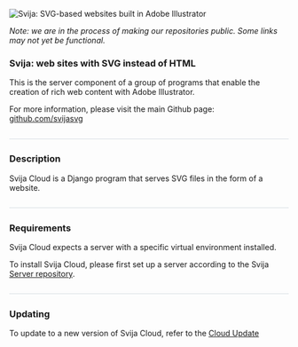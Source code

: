 
![Svija: SVG-based websites built in Adobe Illustrator][logo]

[logo]: http://files.svija.love/github/readme-logo.png "Svija: SVG-based websites built in Adobe Illustrator"

*Note: we are in the process of making our repositories public. Some links may not yet be functional.*

### Svija: web sites with SVG instead of HTML

This is the server component of a group of programs that enable the creation of rich web content with Adobe Illustrator.

For more information, please visit the main Github page: [github.com/svijasvg](https://github.com/svijasvg)

![](images/divider.jpg "————————————————————————————————————————")

### Description

Svija Cloud is a Django program that serves SVG files in the form of a website.

![](images/divider.jpg "————————————————————————————————————————")

### Requirements

Svija Cloud expects a server with a specific virtual environment installed.

To install Svija Cloud, please first set up a server according to the Svija [Server repository](https://github.com/svijasvg/server).

![](images/divider.jpg "————————————————————————————————————————")

### Updating

To update to a new version of Svija Cloud, refer to the [Cloud Update](https://github.com/svijasvg/cloud-update)
